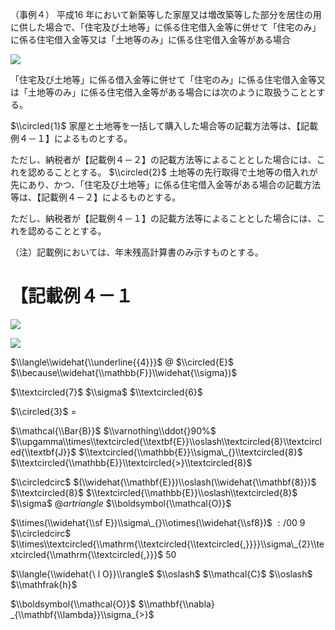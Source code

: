 （事例４） 平成16 年において新築等した家屋又は増改築等した部分を居住の用に供した場合で、「住宅及び土地等」に係る住宅借入金等に併せて「住宅のみ」に係る住宅借入金等又は「土地等のみ」に係る住宅借入金等がある場合

![](https://www.nta.go.jp/tmp/0c919fcf-1d20-4ccf-a9f2-6a8940225156/images/ddde59f97ed0586cbd174c6fa436dfa3a93e6f70b2e2ba46e2fd444b82dab3c2.jpg)

「住宅及び土地等」に係る借入金等に併せて「住宅のみ」に係る住宅借入金等又は「土地等のみ」に係る住宅借入金等がある場合には次のように取扱うこととする。

$\\circled{1}$ 家屋と土地等を一括して購入した場合等の記載方法等は、【記載例４－１】によるものとする。

ただし、納税者が【記載例４－２】の記載方法等によることとした場合には、これを認めることとする。 $\\circled{2}$ 土地等の先行取得で土地等の借入れが先にあり、かつ、「住宅及び土地等」に係る住宅借入金等がある場合の記載方法等は、【記載例４－２】によるものとする。

ただし、納税者が【記載例４－１】の記載方法等によることとした場合には、これを認めることとする。

（注）記載例においては、年末残高計算書のみ示すものとする。

# 【記載例４－１

![](https://www.nta.go.jp/tmp/0c919fcf-1d20-4ccf-a9f2-6a8940225156/images/7b9cdd6a4782a0fffd6aa1e5e847d6e89ef6f8abf852cc7275ded7f1d9b1176a.jpg)

![](https://www.nta.go.jp/tmp/0c919fcf-1d20-4ccf-a9f2-6a8940225156/images/21e874cc36f80f02df2a6079e907692ca1c9af9eeefad1d61ffbdb08875d4815.jpg)

$\\langle\\widehat{\\underline{{4}}}$ $@$ $\\circled{E}$ $\\because\\widehat{\\mathbb{F}}\\widehat{\\sigma})$

$\\textcircled{7}$ $\\sigma$ $\\textcircled{6}$

$\\circled{3}$ $=$

$\\mathcal{\\Bar{B}}$ $\\varnothing\\ddot{}90%$ $\\upgamma\\times\\textcircled{\\textbf{E}}\\oslash\\textcircled{8}\\textcircled{\\textbf{J}}$ $\\textcircled{\\mathbb{E}}\\sigma\_{}\\textcircled{8}$ $\\textcircled{\\mathbb{E}}\\textcircled{>}\\textcircled{8}$

$\\circledcirc$ $(\\widehat{\\mathbf{E}})\\oslash(\\widehat{\\mathbf{8}})$ $\\textcircled{8}$ $\\textcircled{\\mathbb{E}}\\oslash\\textcircled{8}$ $\\sigma$ $@artriangle$ $\\boldsymbol{\\mathcal{O}}$

$\\times(\\widehat{\\sf E})\\sigma\_{}\\otimes(\\widehat{\\sf8})$ $:/00\ 9%)=/2857./42\\textcircled{+}$ $\\circledcirc$ $\\times\\textcircled{\\mathrm{\\textcircled{\\textcircled{,}}}}\\sigma\_{2}\\textcircled{\\mathrm{\\textcircled{,}}}$ $50%=\\delta57/428\\Pi)$

$\\langle{\\widehat{\ l O}}\\rangle$ $\\oslash$ $\\mathcal{C}$ $\\oslash$ $\\mathfrak{h}$

$\\boldsymbol{\\mathcal{O}}$ $\\mathbf{\\nabla} _{\\mathbf{\\lambda}}\\sigma_{>}$